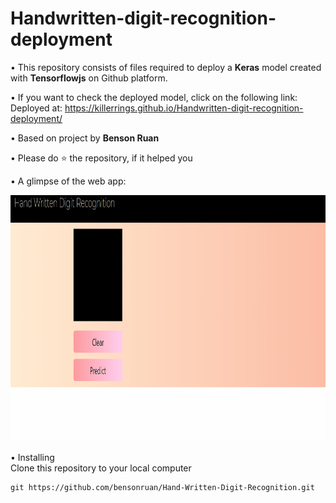 # Handwritten-digit-recognition-deployment

• This repository consists of files required to deploy a **Keras** model created with **Tensorflowjs** on Github platform.

• If you want to check the deployed model, click on the following link:
Deployed at: https://killerrings.github.io/Handwritten-digit-recognition-deployment/

• Based on project by **Benson Ruan**

• Please do ⭐ the repository, if it helped you

• A glimpse of the web app:

<img src="/demo1.gif" width="898" height="394.27"/>

• Installing<br>
Clone this repository to your local computer
```
git https://github.com/bensonruan/Hand-Written-Digit-Recognition.git
```
